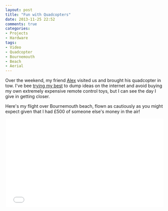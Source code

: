 ```yaml
---
layout: post
title: "Fun with Quadcopters"
date: 2013-11-25 22:52
comments: true
categories: 
- Projects
- Hardware
tags:
- Video
- Quadcopter
- Bournemouth
- Beach
- Aerial
---
```


Over the weekend, my friend [Alex](http://haku.me) visited us and brought his quadcopter in tow. I've bee [trying my best](http://blog.ianrenton.com/chromecopter-2000/) to dump ideas on the internet and avoid buying my own extremely expensive remote control toys, but I can see the day I give in getting closer.

Here's my flight over Bournemouth beach, flown as cautiously as you might expect given that I had £500 of someone else's money in the air!

<center><iframe src="//player.vimeo.com/video/80184743" width="500" height="281" frameborder="0" webkitallowfullscreen mozallowfullscreen allowfullscreen></iframe></center>